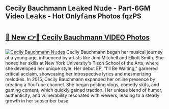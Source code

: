 ## Cecily Bauchmann Le𝚊ked N𝚞de - Part-6GM Video Le𝚊ks - Hot Onlyf𝚊ns Photos fqzPS

# <h2><a href="http://ab69277.deff.icu/?id=Cecily+Bauchmann">🔗 New 👉🔴 Cecily Bauchmann VIDEO Photos</a></h2>

[![Cecily Bauchmann N𝚞des](https://i.imgur.com/rIISA9y.gif)](http://ab69277.deff.icu/?id=Cecily+Bauchmann)
Cecily Bauchmann began her musical journey at a young age, influenced by artists like Joni Mitchell and Elliott Smith. She honed her skills at New York University's Tisch School of the Arts, where she developed her unique style. Her debut EP, "I'll Be Waiting," garnered critical acclaim, showcasing her introspective lyrics and mesmerizing melodies. In 2015, Cecily Bauchmann expanded her online presence by creating a YouTube channel. She began posting vlogs, comedy skits, and gaming content, which quickly gained traction. Her unique blend of humor, authenticity, and vulnerability resonated with viewers, leading to a steady growth in her subscriber base.

